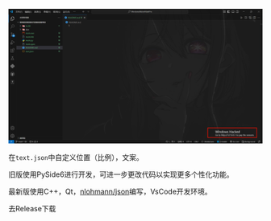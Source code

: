 ![alt text](assets/image.png)

在`text.json`中自定义位置（比例），文案。

旧版使用PySide6进行开发，可进一步更改代码以实现更多个性化功能。

最新版使用C++，Qt，[nlohmann/json](https://github.com/nlohmann/json)编写，VsCode开发环境。

去Release下载
